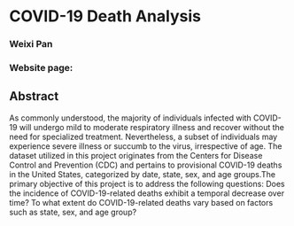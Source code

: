 # COVID-19 Death Analysis 

### Weixi Pan

### Website page:

## Abstract

As commonly understood, the majority of individuals infected with COVID-19 will undergo mild to moderate respiratory illness and recover without the need for specialized treatment. Nevertheless, a subset of individuals may experience severe illness or succumb to the virus, irrespective of age. The dataset utilized in this project originates from the Centers for Disease Control and Prevention (CDC) and pertains to provisional COVID-19 deaths in the United States, categorized by date, state, sex, and age groups.The primary objective of this project is to address the following questions: Does the incidence of COVID-19-related deaths exhibit a temporal decrease over time? To what extent do COVID-19-related deaths vary based on factors such as state, sex, and age group?
